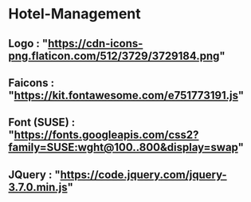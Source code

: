 # Hotel-Management

## Logo : "https://cdn-icons-png.flaticon.com/512/3729/3729184.png"
## Faicons : "https://kit.fontawesome.com/e751773191.js"
## Font (SUSE) : "https://fonts.googleapis.com/css2?family=SUSE:wght@100..800&display=swap"
## JQuery : "https://code.jquery.com/jquery-3.7.0.min.js"